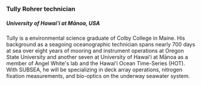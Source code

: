 ### **Tully Rohrer** technician
##### University of Hawai'i at Mānoa, USA

Tully is a environmental science graduate of Colby College in Maine. His background as a seagoing oceanographic technician spans nearly 700 days at sea over eight years of mooring and instrument operations at Oregon State University and another seven at University of Hawaiʻi at Mānoa as a member of Angel White's lab and the Hawaiʻi Ocean Time-Series (HOT). With SUBSEA, he will be specializing in deck array operations, nitrogen fixation measurements, and bio-optics on the underway seawater system.